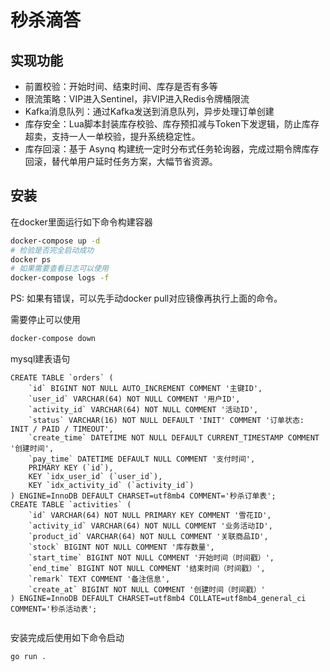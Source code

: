 # 秒杀滴答

## 实现功能
- 前置校验：开始时间、结束时间、库存是否有多等
- 限流策略：VIP进入Sentinel，非VIP进入Redis令牌桶限流
- Kafka消息队列：通过Kafka发送到消息队列，异步处理订单创建
- 库存安全：Lua脚本封装库存校验、库存预扣减与Token下发逻辑，防止库存超卖，支持一人一单校验，提升系统稳定性。
- 库存回滚：基于 Asynq 构建统一定时分布式任务轮询器，完成过期令牌库存回滚，替代单用户延时任务方案，大幅节省资源。

## 安装
在docker里面运行如下命令构建容器
```bash
docker-compose up -d
# 检验是否完全启动成功
docker ps
# 如果需要查看日志可以使用
docker-compose logs -f
```
PS: 如果有错误，可以先手动docker pull对应镜像再执行上面的命令。

需要停止可以使用
```bash
docker-compose down
```

mysql建表语句
```mysql
CREATE TABLE `orders` (
    `id` BIGINT NOT NULL AUTO_INCREMENT COMMENT '主键ID',
    `user_id` VARCHAR(64) NOT NULL COMMENT '用户ID',
    `activity_id` VARCHAR(64) NOT NULL COMMENT '活动ID',
    `status` VARCHAR(16) NOT NULL DEFAULT 'INIT' COMMENT '订单状态: INIT / PAID / TIMEOUT',
    `create_time` DATETIME NOT NULL DEFAULT CURRENT_TIMESTAMP COMMENT '创建时间',
    `pay_time` DATETIME DEFAULT NULL COMMENT '支付时间',
    PRIMARY KEY (`id`),
    KEY `idx_user_id` (`user_id`),
    KEY `idx_activity_id` (`activity_id`)
) ENGINE=InnoDB DEFAULT CHARSET=utf8mb4 COMMENT='秒杀订单表';
CREATE TABLE `activities` (
    `id` VARCHAR(64) NOT NULL PRIMARY KEY COMMENT '雪花ID',
    `activity_id` VARCHAR(64) NOT NULL COMMENT '业务活动ID',
    `product_id` VARCHAR(64) NOT NULL COMMENT '关联商品ID',
    `stock` BIGINT NOT NULL COMMENT '库存数量',
    `start_time` BIGINT NOT NULL COMMENT '开始时间（时间戳）',
    `end_time` BIGINT NOT NULL COMMENT '结束时间（时间戳）',
    `remark` TEXT COMMENT '备注信息',
    `create_at` BIGINT NOT NULL COMMENT '创建时间（时间戳）'
) ENGINE=InnoDB DEFAULT CHARSET=utf8mb4 COLLATE=utf8mb4_general_ci COMMENT='秒杀活动表';


```


安装完成后使用如下命令启动
```bash
go run .
```


